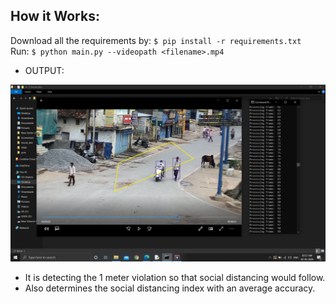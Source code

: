 ## How it Works:

Download all the requirements by: `$ pip install -r requirements.txt `<br/> 
Run: `$ python main.py --videopath <filename>.mp4`<br/>


* OUTPUT:

![Screenshot](SD_output.png)

* It is detecting the 1 meter violation so that social distancing would follow.
* Also determines the social distancing index with an average accuracy.
